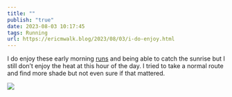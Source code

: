 ```yaml
---
title: ""
publish: "true"
date: 2023-08-03 10:17:45
tags: Running
url: https://ericmwalk.blog/2023/08/03/i-do-enjoy.html
---
```


I do enjoy these early morning [runs](https://strava.com/activities/9574946162) and being able to catch the sunrise but I still don’t enjoy the heat at this hour of the day. I tried to take a normal route and find more shade but not even sure if that mattered.

![](https://ericmwalk.blog/uploads/2023/img-5726.jpeg)